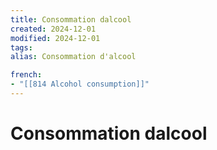 ```yaml
---
title: Consommation dalcool
created: 2024-12-01
modified: 2024-12-01
tags: 
alias: Consommation d'alcool

french:
- "[[814 Alcohol consumption]]"
---
```

# Consommation dalcool
